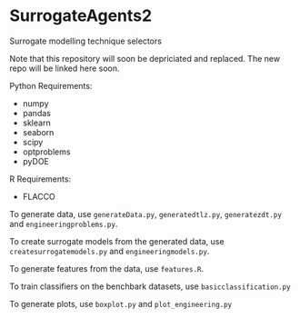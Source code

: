 # SurrogateAgents2
Surrogate modelling technique selectors

Note that this repository will soon be depriciated and replaced. The new repo will be linked here soon.

Python Requirements:
* numpy
* pandas
* sklearn
* seaborn
* scipy
* optproblems
* pyDOE

R Requirements:
* FLACCO

To generate data, use `generateData.py`, `generatedtlz.py`, `generatezdt.py` and `engineeringproblems.py`.

To create surrogate models from the generated data, use `createsurrogatemodels.py` and `engineeringmodels.py`.

To generate features from the data, use `features.R`.

To train classifiers on the benchbark datasets, use `basicclassification.py`

To generate plots, use `boxplot.py` and `plot_engineering.py`
